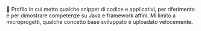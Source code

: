 👋
Profilo in cui metto qualche snippet di codice e applicativi, per riferimento e per dimostrare competenze su Java e framework affini.
Mi limito a microprogetti, qualche concetto base sviluppato e uploadato velocemente. 
